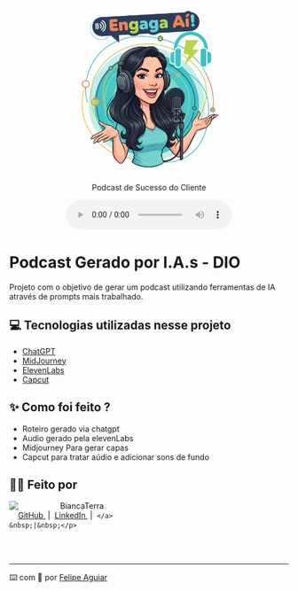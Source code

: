 <p align="center">
<img 
    src="./.github/assets/Gemini_Generated_Image_nncbz6nncbz6nncb.png"
    width="300"
/>
</p>

</a>
</p>

<p align="center">
    Podcast de Sucesso do Cliente
</p>

<div align="center">
    <audio src="output/podcast_editado.MP3" controls title="Podcast editado"></audio>
</div>

# Podcast Gerado por I.A.s - DIO

Projeto com o objetivo de gerar um podcast utilizando ferramentas de IA através de prompts mais trabalhado.


## 💻 Tecnologias utilizadas nesse projeto

- [ChatGPT](https://chat.openai.com/) 
- [MidJourney](https://www.midjourney.com/app/)
- [ElevenLabs](https://beta.elevenlabs.io/)
- [Capcut](https://www.capcut.com/pt-br/)

## ✨ Como foi feito ?

- Roteiro gerado via chatgpt
- Audio gerado pela elevenLabs
- Midjourney Para gerar capas
- Capcut para tratar aúdio e adicionar sons de fundo


## 👨‍💻 Feito por 

<p>
    <img 
      align=left 
      margin=10 
      width=80 
      src="https://avatars.githubusercontent.com/u/37452836?v=4"
    />
    <p>&nbsp&nbsp&nbspBiancaTerra<br>
    &nbsp&nbsp&nbsp
    <a 
        href="https://github.com/biancaterra93">
        GitHub
    </a>
    &nbsp;|&nbsp;
    <a 
        href="https://www.linkedin.com/in/bianca-terra/">
        LinkedIn
    </a>
    &nbsp;|&nbsp;
    <a 
    
    </a>
    &nbsp;|&nbsp;</p>
</p>
<br/><br/>
<p>

---

⌨️ com 💜 por [Felipe Aguiar](https://github.com/felipeAguiarCode)
